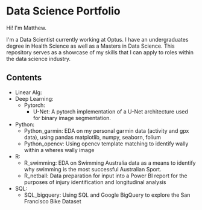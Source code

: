 # Data Science Portfolio

Hi! I'm Matthew.

I'm a Data Scientist currently working at Optus. I have an undergraduates degree in Health Science as well as a Masters in Data Science. This repository serves as a showcase of my skills that I can apply to roles within the data science industry. 

## Contents
- Linear Alg:
- Deep Learning:
  - Pytorch:
    - U-Net: A pytorch implementation of a U-Net architecture used for binary image segmentation. 
- Python:
  - Python_garmin: EDA on my personal garmin data (activity and gpx data), using pandas matplotlib, numpy, seaborn, folium
  - Python_opencv: Using opencv template matching to identify wally within a wheres wally image
- R:
  - R_swimming: EDA on Swimming Australia data as a means to identify why swimming is the most successful Australian Sport.
  - R_netball: Data preparation for input into a Power BI report for the purposes of injury identification and longitudinal analysis
- SQL:
  - SQL_bigquery: Using SQL and Google BigQuery to explore the San Francisco Bike Dataset
 
